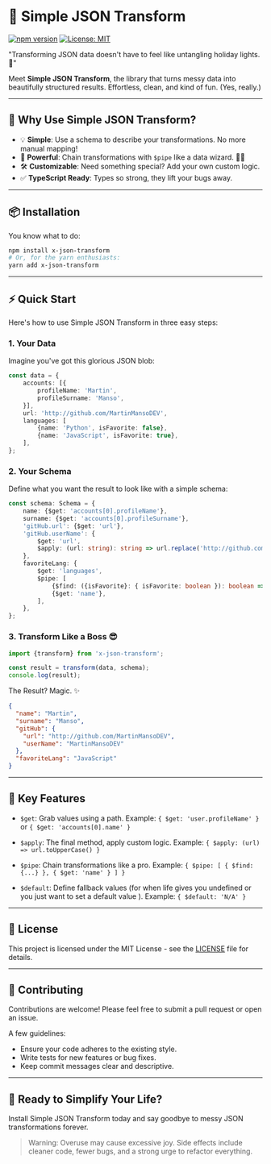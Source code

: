 # 🔧 Simple JSON Transform

[![npm version](https://badge.fury.io/js/x-json-transform.svg)](https://badge.fury.io/js/x-json-transform)
[![License: MIT](https://img.shields.io/badge/License-MIT-yellow.svg)](https://opensource.org/licenses/MIT)

"Transforming JSON data doesn't have to feel like untangling holiday lights. 🎄"

Meet **Simple JSON Transform**, the library that turns messy data into beautifully structured results. Effortless,
clean, and kind of fun. (Yes, really.)

---

## 🚀 Why Use Simple JSON Transform?

- 💡 **Simple**: Use a schema to describe your transformations. No more manual mapping!
- 🔗 **Powerful**: Chain transformations with `$pipe` like a data wizard. 🧙‍♂️
- 🛠 **Customizable**: Need something special? Add your own custom logic.
- ✅ **TypeScript Ready**: Types so strong, they lift your bugs away.

---

## 📦 Installation

You know what to do:

```bash
npm install x-json-transform
# Or, for the yarn enthusiasts:
yarn add x-json-transform
```

---

## ⚡ Quick Start

Here's how to use Simple JSON Transform in three easy steps:

### 1. Your Data

Imagine you've got this glorious JSON blob:

```typescript
const data = {
    accounts: [{
        profileName: 'Martin',
        profileSurname: 'Manso',
    }],
    url: 'http://github.com/MartinMansoDEV',
    languages: [
        {name: 'Python', isFavorite: false},
        {name: 'JavaScript', isFavorite: true},
    ],
};
```

### 2. Your Schema

Define what you want the result to look like with a simple schema:

```typescript
const schema: Schema = {
    name: {$get: 'accounts[0].profileName'},
    surname: {$get: 'accounts[0].profileSurname'},
    'gitHub.url': {$get: 'url'},
    'gitHub.userName': {
        $get: 'url',
        $apply: (url: string): string => url.replace('http://github.com/', ''),
    },
    favoriteLang: {
        $get: 'languages',
        $pipe: [
            {$find: ({isFavorite}: { isFavorite: boolean }): boolean => isFavorite},
            {$get: 'name'},
        ],
    },
};
```

### 3. Transform Like a Boss 😎

```typescript
import {transform} from 'x-json-transform';

const result = transform(data, schema);
console.log(result);

```

The Result? Magic. ✨

```json
{
  "name": "Martin",
  "surname": "Manso",
  "gitHub": {
    "url": "http://github.com/MartinMansoDEV",
    "userName": "MartinMansoDEV"
  },
  "favoriteLang": "JavaScript"
}

```

---

## 🧙 Key Features

- `$get`: Grab values using a path. Example: `{ $get: 'user.profileName' }` or `{ $get: 'accounts[0].name' }`

- `$apply`: The final method, apply custom logic.
  Example: `{ $apply: (url) => url.toUpperCase() }`

- `$pipe`: Chain transformations like a pro.
  Example: `{ $pipe: [ { $find: {...} }, { $get: 'name' } ] }`

- `$default`: Define fallback values (for when life gives you undefined or you just want to set a default value ).
  Example: `{ $default: 'N/A' }`

---

## 📜 License

This project is licensed under the MIT License - see the [LICENSE](LICENSE) file for details.

---

## 🤝 Contributing

Contributions are welcome! Please feel free to submit a pull request or open an issue.

A few guidelines:
- Ensure your code adheres to the existing style.
- Write tests for new features or bug fixes.
- Keep commit messages clear and descriptive.

---

## 🎉 Ready to Simplify Your Life?

Install Simple JSON Transform today and say goodbye to messy JSON transformations forever.

> Warning: Overuse may cause excessive joy.
> Side effects include cleaner code, fewer bugs, and a strong urge to refactor everything.



